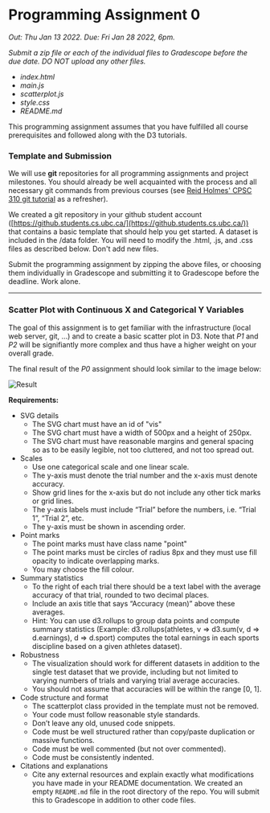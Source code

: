 # Programming Assignment 0

*Out: Thu Jan 13 2022. Due: Fri Jan 28 2022, 6pm.*

*Submit a zip file or each of the individual files to Gradescope before the due date. DO NOT upload any other files.* 
- *index.html*
- *main.js*
- *scatterplot.js*
- *style.css*
- *README.md*

This programming assignment assumes that you have fulfilled all course prerequisites and followed along with the D3 tutorials.

### Template and Submission

We will use **git** repositories for all programming assignments and project milestones. You should already be well acquainted with the process and all necessary git commands from previous courses (see [Reid Holmes' CPSC 310 git tutorial](https://github.com/ubccpsc/310/blob/2019jan/resources/git.md) as a refresher).

We created a git repository in your github student account ([https://github.students.cs.ubc.ca/](https://github.students.cs.ubc.ca/)) that contains a basic template that should help you get started. A dataset is included in the /data folder. You will need to modify the .html, .js, and .css files as described below. Don't add new files.

Submit the programming assignment by zipping the above files, or choosing them individually in Gradescope and submitting it to Gradescope before the deadline. Work alone.

---

### Scatter Plot with Continuous X and Categorical Y Variables

The goal of this assignment is to get familiar with the infrastructure (local web server, git, ...) and to create a basic scatter plot in D3. Note that *P1* and *P2* will be signifiantly more complex and thus have a higher weight on your overall grade. 

The final result of the *P0* assignment should look similar to the image below:

![Result](result.png?raw=true "Result")

**Requirements:**

* SVG details
    * The SVG chart must have an id of "vis"
    * The SVG chart must have a width of 500px and a height of 250px. 
    * The SVG chart must have reasonable margins and general spacing so as to be easily legible, not too cluttered, and not too spread out.
* Scales
    * Use one categorical scale and one linear scale. 
    * The y-axis must denote the trial number and the x-axis must denote accuracy. 
    * Show grid lines for the x-axis but do not include any other tick marks or grid lines. 
    * The y-axis labels must include “Trial” before the numbers, i.e. “Trial 1”, “Trial 2”, etc.
    * The y-axis must be shown in ascending order.
* Point marks
    * The point marks must have class name "point"
    * The point marks must be circles of radius 8px and they must use fill opacity to indicate overlapping marks. 
    * You may choose the fill colour.
* Summary statistics
    * To the right of each trial there should be a text label with the average accuracy of that trial, rounded to two decimal places. 
    * Include an axis title that says “Accuracy (mean)” above these averages. 
    * Hint: You can use d3.rollups to group data points and compute summary statistics (Example: d3.rollups(athletes, v => d3.sum(v, d => d.earnings), d => d.sport) computes the total earnings in each sports discipline based on a given athletes dataset).
* Robustness
    * The visualization should work for different datasets in addition to the single test dataset that we provide, including but not limited to varying numbers of trials and varying trial average accuracies. 
    * You should not assume that accuracies will be within the range [0, 1].
* Code structure and format
    * The scatterplot class provided in the template must not be removed.
    * Your code must follow reasonable style standards. 
    * Don’t leave any old, unused code snippets.
    * Code must be well structured rather than copy/paste duplication or massive functions.
    * Code must be well commented (but not over commented).
    * Code must be consistently indented.
* Citations and explanations
    * Cite any external resources and explain exactly what modifications you have made in your README documentation. We created an empty `README.md` file in the root directory of the repo. You will submit this to Gradescope in addition to other code files.

